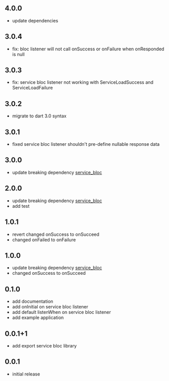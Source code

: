 ## 4.0.0

* update dependencies

## 3.0.4

* fix: bloc listener will not call onSuccess or onFailure when onResponded is null

## 3.0.3

* fix: service bloc listener not working with ServiceLoadSuccess and ServiceLoadFailure

## 3.0.2

* migrate to dart 3.0 syntax

## 3.0.1

* fixed service bloc listener shouldn't pre-define nullable response data

## 3.0.0

* update breaking
  dependency [service_bloc](https://github.com/aaassseee/service_bloc/blob/main/service_bloc/CHANGELOG.md)

## 2.0.0

* update breaking
  dependency [service_bloc](https://github.com/aaassseee/service_bloc/blob/main/service_bloc/CHANGELOG.md)
* add test

## 1.0.1

* revert changed onSuccess to onSucceed
* changed onFailed to onFailure

## 1.0.0

* update breaking
  dependency [service_bloc](https://github.com/aaassseee/service_bloc/blob/main/service_bloc/CHANGELOG.md)
* changed onSuccess to onSucceed

## 0.1.0

* add documentation
* add onInitial on service bloc listener
* add default listenWhen on service bloc listener
* add example application

## 0.0.1+1

* add export service bloc library

## 0.0.1

* initial release
